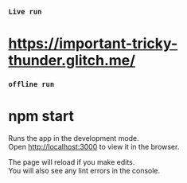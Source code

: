 ### `Live run`
# https://important-tricky-thunder.glitch.me/



### `offline run`
# npm start
Runs the app in the development mode.\
Open [http://localhost:3000](http://localhost:3000) to view it in the browser.

The page will reload if you make edits.\
You will also see any lint errors in the console.

